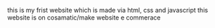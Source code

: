 this is my frist website which is made via html, css and javascript 
this website is on cosamatic/make website e commerace
